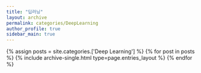 ```yaml
---
title: "딥러닝"
layout: archive
permalink: categories/DeepLearning
author_profile: true
sidebar_main: true
---
```



{% assign posts = site.categories.['Deep Learning'] %}
{% for post in posts %} {% include archive-single.html type=page.entries_layout %} {% endfor %}